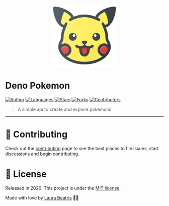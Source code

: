 <p align="center">
   <img src=".github/logo.png" width="200"/>
</p>

# Deno Pokemon

[![Author](https://img.shields.io/badge/author-LauraBeatris-FEEF67?style=flat-square)](https://github.com/LauraBeatris)
[![Languages](https://img.shields.io/github/languages/count/LauraBeatris/deno-pokemon?color=%23FEEF67&style=flat-square)](#)
[![Stars](https://img.shields.io/github/stars/LauraBeatris/deno-pokemon?color=FEEF67&style=flat-square)](https://github.com/LauraBeatris/deno-pokemon/stargazers)
[![Forks](https://img.shields.io/github/forks/LauraBeatris/deno-pokemon?color=%23FEEF67&style=flat-square)](https://github.com/LauraBeatris/deno-pokemon/network/members)
[![Contributors](https://img.shields.io/github/contributors/LauraBeatris/deno-pokemon?color=FEEF67&style=flat-square)](https://github.com/LauraBeatris/deno-pokemon/graphs/contributors)


> A simple api to create and explore pokemons

---

# :tada: Contributing

Check out the [contributing](https://github.com/LauraBeatris/foodfy/blob/master/CONTRIBUTING.md) page to see the best places to file issues, start discussions and begin contributing.

# :closed_book: License

Released in 2020.
This project is under the [MIT license](https://github.com/LauraBeatris/foodfy/master/LICENSE).

Made with love by [Laura Beatris](https://github.com/LauraBeatris) 💜🚀
